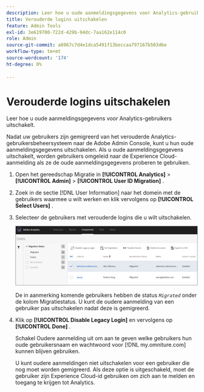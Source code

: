 ```yaml
---
description: Leer hoe u oude aanmeldingsgegevens voor Analytics-gebruikers uitschakelt.
title: Verouderde logins uitschakelen
feature: Admin Tools
exl-id: 3e619700-722d-429b-94dc-7aa162e114c0
role: Admin
source-git-commit: a6967c7d4e1dca5491f13beccaa797167b503d6e
workflow-type: tm+mt
source-wordcount: '174'
ht-degree: 0%

---
```


# Verouderde logins uitschakelen

Leer hoe u oude aanmeldingsgegevens voor Analytics-gebruikers uitschakelt.

Nadat uw gebruikers zijn gemigreerd van het verouderde Analytics-gebruikersbeheersysteem naar de Adobe Admin Console, kunt u hun oude aanmeldingsgegevens uitschakelen. Als u oude aanmeldingsgegevens uitschakelt, worden gebruikers omgeleid naar de Experience Cloud-aanmelding als ze de oude aanmeldingsgegevens proberen te gebruiken.

1. Open het gereedschap Migratie in **[!UICONTROL Analytics]** > **[!UICONTROL Admin]** > **[!UICONTROL User ID Migration]** .
1. Zoek in de sectie [!DNL User Information] naar het domein met de gebruikers waarmee u wilt werken en klik vervolgens op **[!UICONTROL Select Users]** .
1. Selecteer de gebruikers met verouderde logins die u wilt uitschakelen.

   ![](/help/admin/tools/user-management/user-migration/assets/user-info.png)

   De in aanmerking komende gebruikers hebben de status *`Migrated`* onder de kolom Migratiestatus. U kunt de oudere aanmelding van een gebruiker pas uitschakelen nadat deze is gemigreerd.
1. Klik op **[!UICONTROL Disable Legacy Login]** en vervolgens op **[!UICONTROL Done]** .

   Schakel Oudere aanmelding uit om aan te geven welke gebruikers hun oude gebruikersnaam en wachtwoord voor [!DNL my.omniture.com] kunnen blijven gebruiken.

   U kunt oudere aanmeldingen niet uitschakelen voor een gebruiker die nog moet worden gemigreerd. Als deze optie is uitgeschakeld, moet de gebruiker zijn Experience Cloud-id gebruiken om zich aan te melden en toegang te krijgen tot Analytics.
